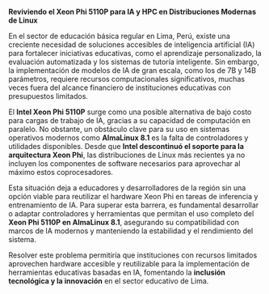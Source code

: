 **Reviviendo el Xeon Phi 5110P para IA y HPC en Distribuciones Modernas de Linux**  

En el sector de educación básica regular en Lima, Perú, existe una creciente necesidad de soluciones accesibles de inteligencia artificial (IA) para fortalecer iniciativas educativas, como el aprendizaje personalizado, la evaluación automatizada y los sistemas de tutoría inteligente. Sin embargo, la implementación de modelos de IA de gran escala, como los de 7B y 14B parámetros, requiere recursos computacionales significativos, muchas veces fuera del alcance financiero de instituciones educativas con presupuestos limitados.  

El **Intel Xeon Phi 5110P** surge como una posible alternativa de bajo costo para cargas de trabajo de IA, gracias a su capacidad de computación en paralelo. No obstante, un obstáculo clave para su uso en sistemas operativos modernos como **AlmaLinux 8.1** es la falta de controladores y utilidades disponibles. Desde que **Intel descontinuó el soporte para la arquitectura Xeon Phi**, las distribuciones de Linux más recientes ya no incluyen los componentes de software necesarios para aprovechar al máximo estos coprocesadores.  

Esta situación deja a educadores y desarrolladores de la región sin una opción viable para reutilizar el hardware Xeon Phi en tareas de inferencia y entrenamiento de IA. Para superar esta barrera, es fundamental desarrollar o adaptar controladores y herramientas que permitan el uso completo del **Xeon Phi 5110P en AlmaLinux 8.1**, asegurando su compatibilidad con marcos de IA modernos y manteniendo la estabilidad y el rendimiento del sistema.  

Resolver este problema permitiría que instituciones con recursos limitados aprovechen hardware accesible y reutilizable para la implementación de herramientas educativas basadas en IA, fomentando la **inclusión tecnológica y la innovación** en el sector educativo de Lima.
